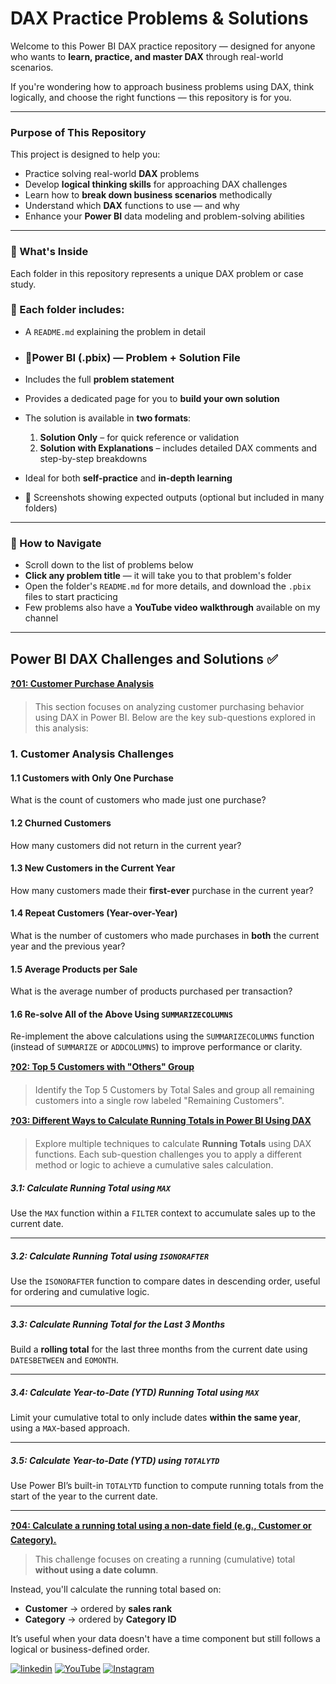 
#  DAX Practice Problems & Solutions

Welcome to this Power BI DAX practice repository — designed for anyone who wants to **learn, practice, and master DAX** through real-world scenarios.

If you're wondering how to approach business problems using DAX, think logically, and choose the right functions — this repository is for you.

---

###  Purpose of This Repository

This project is designed to help you:

-  Practice solving real-world **DAX** problems  
-  Develop **logical thinking skills** for approaching DAX challenges  
-  Learn how to **break down business scenarios** methodically  
-  Understand which **DAX** functions to use — and why  
-  Enhance your **Power BI** data modeling and problem-solving abilities


---

### 📂 What's Inside

Each folder in this repository represents a unique DAX problem or case study.

### 🧩 Each folder includes:

- A `README.md` explaining the problem in detail
- ### 📁Power BI (.pbix) — Problem + Solution File

- Includes the full **problem statement**
- Provides a dedicated page for you to **build your own solution**
- The solution is available in **two formats**:
  1. **Solution Only** – for quick reference or validation  
  2. **Solution with Explanations** – includes detailed DAX comments and step-by-step breakdowns
- Ideal for both **self-practice** and **in-depth learning**


- 📸 Screenshots showing expected outputs (optional but included in many folders)

---

### 🔗 How to Navigate

- Scroll down to the list of problems below
- **Click any problem title** — it will take you to that problem's folder
- Open the folder's `README.md` for more details, and download the `.pbix` files to start practicing
- Few problems also have a **YouTube video walkthrough** available on my channel
---

##  Power BI DAX Challenges and Solutions ✅

[❓**01: Customer Purchase Analysis**](https://github.com/Ahammedjaleel/dax-problems-and-solutions/tree/main/01-customer-purchase-analysis)



> This section focuses on analyzing customer purchasing behavior using DAX in Power BI. Below are the key sub-questions explored in this analysis:

### 1. Customer Analysis Challenges

#### 1.1 Customers with Only One Purchase  
What is the count of customers who made just one purchase?

#### 1.2 Churned Customers  
How many customers did not return in the current year?

#### 1.3 New Customers in the Current Year  
How many customers made their **first-ever** purchase in the current year?

#### 1.4 Repeat Customers (Year-over-Year)  
What is the number of customers who made purchases in **both** the current year and the previous year?

#### 1.5 Average Products per Sale  
What is the average number of products purchased per transaction?

#### 1.6 Re-solve All of the Above Using `SUMMARIZECOLUMNS`  
Re-implement the above calculations using the `SUMMARIZECOLUMNS` function  
(instead of `SUMMARIZE` or `ADDCOLUMNS`) to improve performance or clarity.

   
[❓**02: Top 5 Customers with "Others" Group**](https://github.com/Ahammedjaleel/dax-problems-and-solutions/tree/main/02-top-5-customers-with-others-group)

> Identify the Top 5 Customers by Total Sales and group all remaining customers into a single row labeled "Remaining Customers".





[❓**03: Different Ways to Calculate Running Totals in Power BI Using DAX**](https://github.com/Ahammedjaleel/dax-problems-and-solutions/tree/main/dax-running-total-problems-solutions)

> Explore multiple techniques to calculate **Running Totals** using DAX functions. Each sub-question challenges you to apply a different method or logic to achieve a cumulative sales calculation.

#####  3.1: Calculate Running Total using `MAX`

Use the `MAX` function within a `FILTER` context to accumulate sales up to the current date.

---

#####  3.2: Calculate Running Total using `ISONORAFTER`

Use the `ISONORAFTER` function to compare dates in descending order, useful for ordering and cumulative logic.

---

#####  3.3: Calculate Running Total for the Last 3 Months

Build a **rolling total** for the last three months from the current date using `DATESBETWEEN` and `EOMONTH`.

---

#####  3.4: Calculate Year-to-Date (YTD) Running Total using `MAX`

Limit your cumulative total to only include dates **within the same year**, using a `MAX`-based approach.

---

#####  3.5: Calculate Year-to-Date (YTD) using `TOTALYTD`

Use Power BI’s built-in `TOTALYTD` function to compute running totals from the start of the year to the current date.

---

[❓**04: Calculate a running total using a non-date field (e.g., Customer or Category).**](https://github.com/Ahammedjaleel/dax-problems-and-solutions/tree/main/02-top-5-customers-with-others-group)

>This challenge focuses on creating a running (cumulative) total **without using a date column**.

Instead, you'll calculate the running total based on:

- **Customer** → ordered by **sales rank**
- **Category** → ordered by **Category ID**

It’s useful when your data doesn't have a time component but still follows a logical or business-defined order.








[![linkedin](https://img.shields.io/badge/linkedin-0A66C2?style=for-the-badge&logo=linkedin&logoColor=white)](https://www.linkedin.com/in/ahammed-jaleel-33772b5b/)
[![YouTube](https://img.shields.io/badge/youtube-FF0000?style=for-the-badge&logo=youtube&logoColor=white)](https://www.youtube.com/@mobsanalytics)
[![Instagram](https://img.shields.io/badge/instagram-C13584?style=for-the-badge&logo=instagram&logoColor=white)](https://www.instagram.com/mobsanalytics/)



